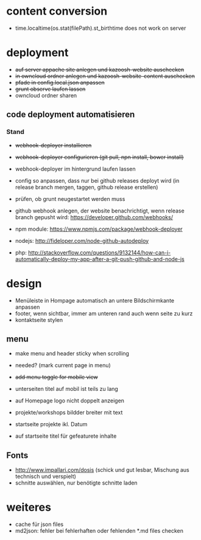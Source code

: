 # content conversion
* time.localtime(os.stat(filePath).st_birthtime does not work on server

# deployment
* ~~auf server appache site anlegen und kazoosh-website auschecken~~
* ~~in owncloud ordner anlegen und kazoosh-website-content auschecken~~
* ~~pfade in config.local.json anpassen~~
* ~~grunt observe laufen lassen~~
* owncloud ordner sharen


## code deployment automatisieren

### Stand

* ~~webhook-deployer installieren~~
* ~~webhook-deployer configurieren (git pull, npn install, bower install)~~
* webhook-deployer im hintergrund laufen lassen
* config so anpassen, dass nur bei github releases deployt wird (in release branch mergen, taggen, github release erstellen)
* prüfen, ob grunt neugestartet werden muss


* github webhook anlegen, der website benachrichtigt, wenn release branch gepusht wird: https://developer.github.com/webhooks/
* npm module: https://www.npmjs.com/package/webhook-deployer
* nodejs: http://fideloper.com/node-github-autodeploy
* php: http://stackoverflow.com/questions/9132144/how-can-i-automatically-deploy-my-app-after-a-git-push-github-and-node-js


# design
* Menüleiste in Hompage automatisch an untere Bildschirmkante anpassen
* footer, wenn sichtbar, immer am unteren rand auch wenn seite zu kurz
* kontaktseite stylen


## menu
* make menu and header sticky when scrolling
* needed? (mark current page in menu)
* ~~add menu toggle for mobile view~~


* unterseiten titel auf mobil ist teils zu lang
* auf Homepage logo nicht doppelt anzeigen
* projekte/workshops bildder breiter mit text
* startseite projekte ikl. Datum
* auf startseite titel für gefeaturete inhalte


## Fonts
* http://www.impallari.com/dosis (schick und gut lesbar, Mischung aus technisch und verspielt)
* schnitte auswählen, nur benötigte schnitte laden

# weiteres
* cache für json files
* md2json: fehler bei fehlerhaften oder fehlenden *.md files checken



